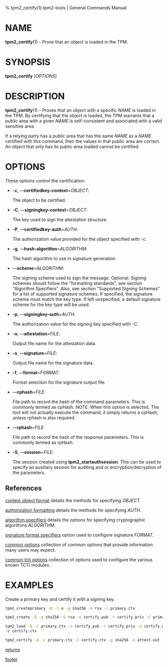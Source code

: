 % tpm2_certify(1) tpm2-tools | General Commands Manual

# NAME

**tpm2_certify**(1) - Prove that an object is loaded in the TPM.

# SYNOPSIS

**tpm2_certify** [*OPTIONS*]

# DESCRIPTION

**tpm2_certify**(1) - Proves that an object with a specific _NAME_ is loaded in
the TPM. By certifying that the object is loaded, the TPM warrants that a public
area with a given _NAME_ is self-consistent and associated with a valid
sensitive area.

If a relying party has a public area that has the same _NAME_ as a _NAME_
certified with this command, then the values in that public area are correct.
An object that only has its public area loaded cannot be certified.

# OPTIONS

These options control the certification:

  * **-c**, **\--certifiedkey-context**=_OBJECT_:

    The object to be certified.

  * **-C**, **\--signingkey-context**=_OBJECT_:

    The key used to sign the attestation structure.

  * **-P**, **\--certifiedkey-auth**=_AUTH_:

    The authorization value provided for the object specified with -c.

  * **-g**, **\--hash-algorithm**=_ALGORITHM_:

    The hash algorithm to use in signature generation.

  * **\--scheme**=_ALGORITHM_:

    The signing scheme used to sign the message. Optional.
    Signing schemes should follow the "formatting standards", see section
     "Algorithm Specifiers".
    Also, see section "Supported Signing Schemes" for a list of supported
     signature schemes.
    If specified, the signature scheme must match the key type.
    If left unspecified, a default signature scheme for the key type will
     be used.

  * **-p**, **\--signingkey-auth**=_AUTH_:

    The authorization value for the signing key specified with -C.

  * **-o**, **\--attestation**=_FILE_:

    Output file name for the attestation data.

  * **-s**, **\--signature**=_FILE_:

    Output file name for the signature data.

  * **-f**, **\--format**=_FORMAT_:

    Format selection for the signature output file.

  * **\--cphash**=_FILE_

    File path to record the hash of the command parameters. This is commonly
    termed as cpHash. NOTE: When this option is selected, The tool will not
    actually execute the command, it simply returns a cpHash, unless rphash is
    also required.

  * **\--rphash**=_FILE_

    File path to record the hash of the response parameters. This is commonly
    termed as rpHash.

  * **-S**, **\--session**=_FILE_:

    The session created using **tpm2_startauthsession**. This can be used to
    specify an auxiliary session for auditing and or encryption/decryption of
    the parameters.

## References

[context object format](common/ctxobj.md) details the methods for specifying
_OBJECT_.

[authorization formatting](common/authorizations.md) details the methods for
specifying _AUTH_.

[algorithm specifiers](common/alg.md) details the options for specifying
cryptographic algorithms _ALGORITHM_.

[signature format specifiers](common/signature.md) option used to configure
signature _FORMAT_.

[common options](common/options.md) collection of common options that provide
information many users may expect.

[common tcti options](common/tcti.md) collection of options used to configure
the various known TCTI modules.

# EXAMPLES

Create a primary key and certify it with a signing key.

```bash
tpm2_createprimary -Q -C e -g sha256 -G rsa -c primary.ctx

tpm2_create -Q -g sha256 -G rsa -u certify.pub -r certify.priv -C primary.ctx

tpm2_load -Q -C primary.ctx -u certify.pub -r certify.priv -n certify.name \
-c certify.ctx

tpm2_certify -Q -c primary.ctx -C certify.ctx -g sha256 -o attest.out -s sig.out
```

[returns](common/returns.md)

[footer](common/footer.md)
